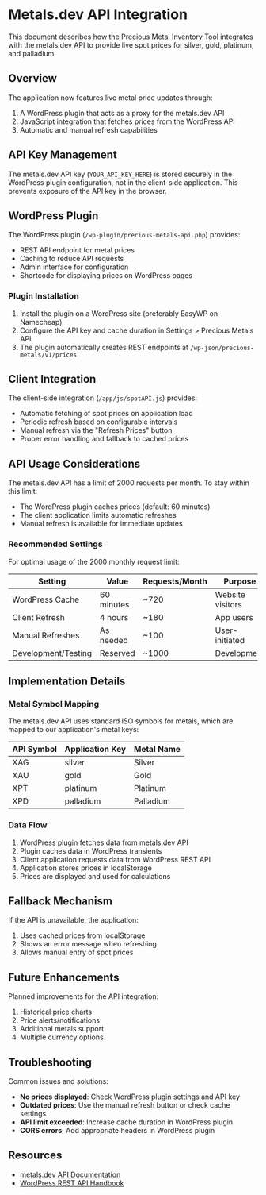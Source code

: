 # Metals.dev API Integration

This document describes how the Precious Metal Inventory Tool integrates with the metals.dev API to provide live spot prices for silver, gold, platinum, and palladium.

## Overview

The application now features live metal price updates through:

1. A WordPress plugin that acts as a proxy for the metals.dev API
2. JavaScript integration that fetches prices from the WordPress API
3. Automatic and manual refresh capabilities

## API Key Management

The metals.dev API key (`YOUR_API_KEY_HERE`) is stored securely in the WordPress plugin configuration, not in the client-side application. This prevents exposure of the API key in the browser.

## WordPress Plugin

The WordPress plugin (`/wp-plugin/precious-metals-api.php`) provides:

- REST API endpoint for metal prices
- Caching to reduce API requests
- Admin interface for configuration
- Shortcode for displaying prices on WordPress pages

### Plugin Installation

1. Install the plugin on a WordPress site (preferably EasyWP on Namecheap)
2. Configure the API key and cache duration in Settings > Precious Metals API
3. The plugin automatically creates REST endpoints at `/wp-json/precious-metals/v1/prices`

## Client Integration

The client-side integration (`/app/js/spotAPI.js`) provides:

- Automatic fetching of spot prices on application load
- Periodic refresh based on configurable intervals
- Manual refresh via the "Refresh Prices" button
- Proper error handling and fallback to cached prices

## API Usage Considerations

The metals.dev API has a limit of 2000 requests per month. To stay within this limit:

- The WordPress plugin caches prices (default: 60 minutes)
- The client application limits automatic refreshes
- Manual refresh is available for immediate updates

### Recommended Settings

For optimal usage of the 2000 monthly request limit:

| Setting | Value | Requests/Month | Purpose |
|---------|-------|---------------|---------|
| WordPress Cache | 60 minutes | ~720 | Website visitors |
| Client Refresh | 4 hours | ~180 | App users |
| Manual Refreshes | As needed | ~100 | User-initiated |
| Development/Testing | Reserved | ~1000 | Development |

## Implementation Details

### Metal Symbol Mapping

The metals.dev API uses standard ISO symbols for metals, which are mapped to our application's metal keys:

| API Symbol | Application Key | Metal Name |
|------------|----------------|------------|
| XAG | silver | Silver |
| XAU | gold | Gold |
| XPT | platinum | Platinum |
| XPD | palladium | Palladium |

### Data Flow

1. WordPress plugin fetches data from metals.dev API
2. Plugin caches data in WordPress transients
3. Client application requests data from WordPress REST API
4. Application stores prices in localStorage
5. Prices are displayed and used for calculations

## Fallback Mechanism

If the API is unavailable, the application:

1. Uses cached prices from localStorage
2. Shows an error message when refreshing
3. Allows manual entry of spot prices

## Future Enhancements

Planned improvements for the API integration:

1. Historical price charts
2. Price alerts/notifications
3. Additional metals support
4. Multiple currency options

## Troubleshooting

Common issues and solutions:

- **No prices displayed**: Check WordPress plugin settings and API key
- **Outdated prices**: Use the manual refresh button or check cache settings
- **API limit exceeded**: Increase cache duration in WordPress plugin
- **CORS errors**: Add appropriate headers in WordPress plugin

## Resources

- [metals.dev API Documentation](https://metals.dev/documentation)
- [WordPress REST API Handbook](https://developer.wordpress.org/rest-api/)
